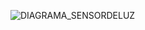 ![DIAGRAMA_SENSORDELUZ](https://user-images.githubusercontent.com/107650526/223475688-40bffdf9-e02d-4b29-844c-8fa56b3d645d.png)

